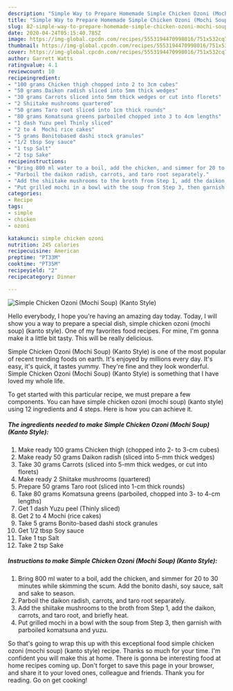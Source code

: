 ```yaml
---
description: "Simple Way to Prepare Homemade Simple Chicken Ozoni (Mochi Soup) (Kanto Style)"
title: "Simple Way to Prepare Homemade Simple Chicken Ozoni (Mochi Soup) (Kanto Style)"
slug: 82-simple-way-to-prepare-homemade-simple-chicken-ozoni-mochi-soup-kanto-style
date: 2020-04-24T05:15:40.785Z
image: https://img-global.cpcdn.com/recipes/5553194470998016/751x532cq70/simple-chicken-ozoni-mochi-soup-kanto-style-recipe-main-photo.jpg
thumbnail: https://img-global.cpcdn.com/recipes/5553194470998016/751x532cq70/simple-chicken-ozoni-mochi-soup-kanto-style-recipe-main-photo.jpg
cover: https://img-global.cpcdn.com/recipes/5553194470998016/751x532cq70/simple-chicken-ozoni-mochi-soup-kanto-style-recipe-main-photo.jpg
author: Garrett Watts
ratingvalue: 4.1
reviewcount: 10
recipeingredient:
- "100 grams Chicken thigh chopped into 2 to 3cm cubes"
- "50 grams Daikon radish sliced into 5mm thick wedges"
- "30 grams Carrots sliced into 5mm thick wedges or cut into florets"
- "2 Shiitake mushrooms quartered"
- "50 grams Taro root sliced into 1cm thick rounds"
- "80 grams Komatsuna greens parboiled chopped into 3 to 4cm lengths"
- "1 dash Yuzu peel Thinly sliced"
- "2 to 4  Mochi rice cakes"
- "5 grams Bonitobased dashi stock granules"
- "1/2 tbsp Soy sauce"
- "1 tsp Salt"
- "2 tsp Sake"
recipeinstructions:
- "Bring 800 ml water to a boil, add the chicken, and simmer for 20 to 30 minutes while skimming the scum. Add the bonito dashi, soy sauce, salt and sake to season."
- "Parboil the daikon radish, carrots, and taro root separately."
- "Add the shiitake mushrooms to the broth from Step 1, add the daikon, carrots, and taro root, and briefly heat."
- "Put grilled mochi in a bowl with the soup from Step 3, then garnish with parboiled komatsuna and yuzu."
categories:
- Recipe
tags:
- simple
- chicken
- ozoni

katakunci: simple chicken ozoni 
nutrition: 245 calories
recipecuisine: American
preptime: "PT33M"
cooktime: "PT35M"
recipeyield: "2"
recipecategory: Dinner

---
```



![Simple Chicken Ozoni (Mochi Soup) (Kanto Style)](https://img-global.cpcdn.com/recipes/5553194470998016/751x532cq70/simple-chicken-ozoni-mochi-soup-kanto-style-recipe-main-photo.jpg)

Hello everybody, I hope you're having an amazing day today. Today, I will show you a way to prepare a special dish, simple chicken ozoni (mochi soup) (kanto style). One of my favorites food recipes. For mine, I'm gonna make it a little bit tasty. This will be really delicious.

Simple Chicken Ozoni (Mochi Soup) (Kanto Style) is one of the most popular of recent trending foods on earth. It's enjoyed by millions every day. It's easy, it's quick, it tastes yummy. They're fine and they look wonderful. Simple Chicken Ozoni (Mochi Soup) (Kanto Style) is something that I have loved my whole life.




To get started with this particular recipe, we must prepare a few components. You can have simple chicken ozoni (mochi soup) (kanto style) using 12 ingredients and 4 steps. Here is how you can achieve it.

<!--inarticleads1-->

##### The ingredients needed to make Simple Chicken Ozoni (Mochi Soup) (Kanto Style):

1. Make ready 100 grams Chicken thigh (chopped into 2- to 3-cm cubes)
1. Make ready 50 grams Daikon radish (sliced into 5-mm thick wedges)
1. Take 30 grams Carrots (sliced into 5-mm thick wedges, or cut into florets)
1. Make ready 2 Shiitake mushrooms (quartered)
1. Prepare 50 grams Taro root (sliced into 1-cm thick rounds)
1. Take 80 grams Komatsuna greens (parboiled, chopped into 3- to 4-cm lengths)
1. Get 1 dash Yuzu peel (Thinly sliced)
1. Get 2 to 4  Mochi (rice cakes)
1. Take 5 grams Bonito-based dashi stock granules
1. Get 1/2 tbsp Soy sauce
1. Take 1 tsp Salt
1. Take 2 tsp Sake




<!--inarticleads2-->

##### Instructions to make Simple Chicken Ozoni (Mochi Soup) (Kanto Style):

1. Bring 800 ml water to a boil, add the chicken, and simmer for 20 to 30 minutes while skimming the scum. Add the bonito dashi, soy sauce, salt and sake to season.
1. Parboil the daikon radish, carrots, and taro root separately.
1. Add the shiitake mushrooms to the broth from Step 1, add the daikon, carrots, and taro root, and briefly heat.
1. Put grilled mochi in a bowl with the soup from Step 3, then garnish with parboiled komatsuna and yuzu.




So that's going to wrap this up with this exceptional food simple chicken ozoni (mochi soup) (kanto style) recipe. Thanks so much for your time. I'm confident you will make this at home. There is gonna be interesting food at home recipes coming up. Don't forget to save this page in your browser, and share it to your loved ones, colleague and friends. Thank you for reading. Go on get cooking!
